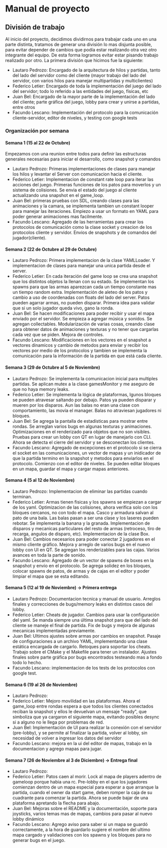 # Manual de proyecto

## División de trabajo

Al inicio del proyecto, decidimos dividirnos para trabajar cada uno en una parte distinta, tratamos de generar una división lo mas disjunta posible, para evitar depender de cambios que podía estar realizando otra vez otro integrante del equipo. De esta forma logramos evitar estar pisando trabajo realizado por otro.
La primera división que hicimos fue la siguiente:
- Lautaro Pedrozo: Encargado de la arquitectura de hilos y partidas, tanto del lado del servidor como del cliente (mayor trabajo del lado del servidor, con varios hilos para manejar multipartidas y multiclientes)
- Federico Letier: Encargado de toda la implementación del juego del lado del servidor; todo lo referido a las entidades del juego, físicas, etc
- Juan Bel: Encargado de la mayor parte de la implementación del lado del cliente; parte gráfica del juego, lobby para crear y unirse a partidas, entre otros
- Facundo Lescano: Implementación del protocolo para la comunicación cliente-servidor, editor de niveles, y testing con google tests

### Organización por semana
#### Semana 1 (15 al 22 de Octubre)
Empezamos con una reunion entre todos para definir las estructuras generales necesarias para iniciar el desarrollo, como snapshot y comandos
- Lautaro Pedrozo: Primeras implementaciones de clases para manejar los hilos y levantar el Server con comunicacion hacia el cliente.
- Federico Letier: Implementacion de constant rate loop para iterar las acciones del juego. Primeras funciones de los patos para moverlos y un sistema de colisiones. Se envia el estado del juego al cliente actualizando una snapshot en el game_loop.
- Juan Bel: primeras pruebas con SDL, creando clases para las animaciones y la camara, se implementa tambien un constant looper para manejar las iteraciones. Empiezo a usar un formato en YAML para poder generar animaciones mas facilmente.
- Facundo Lescano: Agregado de las herramientas para crear los protocolos de comunicación como la clase socket y creacion de los protocolos cliente y servidor. Envios de snapshots y de comandos del jugador(cliente).

#### Semana 2 (22 de Octubre al 29 de Octubre)
- Lautaro Pedrozo: Primera implementacion de la clase YAMLLoader. Y implementacion de clases para manejar una unica partida desde el server.
- Federico Letier: En cada iteración del game loop se crea una snapshot que los distintos objetos la llenan con su estado. Se implementan los spawns para que las armas aparezcan cada un tiempo constante mas un tiempo random extra. Implementación de aleteo de los patos y cambio a uso de coordenadas con floats del lado del server. Patos pueden agarrar armas, no pueden disparar. Primera idea para validar que si un solo jugador queda vivo, gano la ronda.
- Juan Bel: Se hacen modificaciones para poder recibir y usar el mapa enviado por el servidor. Se empieza a agregar música y sonidos. Se agregan collectables. Modularización de varias cosas, creando clase para obtener datos de animaciones y texturas y no tener que cargarlas cada vez que se piden. Mejora de controles.
- Facundo Lescano: Modificaciones en los vectores en el snapshot a vectores dinamicos y cambio de metodos para enviar y recibir los vectores por medio de los protocolos y tambien se implementa la comunicación para la información de la partida en que está cada cliente.

#### Semana 3 (29 de Octubre al 5 de Noviembre)
- Lautaro Pedrozo: Se implementa la comunicacion inicial para multiples partidas. Se aplican mutex a la clase gamesMonitor y me aseguro de que no haya memory leaks.
- Federico Letier: Se implementa la lógica de plataformas, lgunos bloques se pueden atravesar saltando por debajo. Patos ya pueden disparar y mueren por los disparos. Aun las balas no eran una clase con comportamiento, las movia el manager. Balas no atraviesan jugadores ni bloques.
- Juan Bel: Se agrega la pantalla de estadísticas para mostrar entre    rondas. Se arreglan varios bugs en algunas texturas y animaciones. Optimizaciones en el renderizado para objetos que no son visibles. Pruebas para crear un lobby con QT en lugar de manejarlo con CLI. Ahora se detecta el cierre del servidor y se desconectan los clientes.
- Facundo Lescano: Agregado de excepciones en el protocolo si se cierra el socket en las comunicaciones, un vector de mapas y un inidicador de que la partida termino en la snapshot y metodos para enviarlos en el protocolo.
Comienzo con el editor de niveles. Se pueden editar bloques en un mapa, guardar el mapa y cargar mapas anteriores.


#### Semana 4 (5 al 12 de Noviembre)
- Lautaro Pedrozo: Implementacion de eliminar las partidas cuando terminan.
- Federico Letier: Armas tienen fisicas y los spawns se empiezan a cargar de los yaml. Optimizacion de las colisiones, ahora verifica solo con los bloques cercanos, no con todo el mapa.  Casco y armadura salvan al pato de una bala. Las balas pasan a ser una clase y los laseres pueden rebotar. Se implementa la banana y la granada. Implementacion de disparos y mecanicas particulares del resto de armas (retroceso, tiro de recarga, angulos de disparo, etc). Implementacion de la clase Box.
- Juan Bel: Cambios necesarios para poder conectar 2 jugadores en el mismo cliente gráfico. Mejora y arreglo de varios bugs en el nuevo lobby con UI en QT. Se agregan los renderizables para las cajas. Varios avances en toda la parte de sonido.
- Facundo Lescano: Agregado de un vector de spawns de boxes en la snapshot y envio en el protocolo. Se agrega solidez en los bloques, colocar spawns de patos, de armas y de cajas en el editor y poder limpiar el mapa que se esta editando.

#### Semana 5 (12 al 19 de Noviembre) -> Primera entrega
- Lautaro Pedrozo: Documentacion tecnica y manual de usuario. Arreglos finales y correcciones de bugs/memory leaks en distintos casos del lobby.
- Federico Letier: Cheats de jugador. Cambios para usar la configuración del yaml. Se manda siempre una última snapshot para que del lado del cliente se maneje el final de partida. Fix de bugs y mejora de algunas mecanicas implementadas previamente.
- Juan Bel: Ultimos ajustes sobre armas por cambios en snapshot. Pasaje de configuraciones a un archivo YAML, implementando una clase estática encargada de cargarlo. Retoques para soportar los cheats. Trabajo sobre el CMake y el Makefile para tener un instalador. Ajustes finales sobre parte gráfica por bugs encontrados testeando mas a fondo todo lo hecho.
- Facundo Lescano: implementacion de los tests de los protocolos con google test.

#### Semana 6 (19 al 26 de Noviembre)
- Lautaro Pedrozo:
- Federico Letier: Mejoro movilidad en las plataformas. Ahora el game_loop entre rondas espera a que todos los clientes conectados reciban la snapshot y ellos le devuelvan un mensaje "ready", que simboliza que ya cargaron el siguiente mapa, evitando posibles desync si a alguno no le llega por problemas de red. 
- Juan Bel: Implementación de UI para realizar la conexión con el servidor (pre-lobby), y se permite al finalizar la partida, volver al lobby, sin necesidad de volver a ingresar los datos del servidor
- Facundo Lescano: mejora en la ui del editor de mapas, trabajo en la documentacion y agrego mapas para jugar.

#### Semana 7 (26 de Noviembre al 3 de Diciembre) -> Entrega final
- Lautaro Pedrozo:
- Federico Letier: Patos caen al morir. Lock al mapa de players adentro de gameloop porque habia una rc. Pre-lobby en el que los jugadores comienzan dentro de un mapa especial para esperar a que arranque la partida, cuando el owner da start game, deben romper la caja de su cuadrante para comenzar la partida. Ahora se puede bajar de una plataforma apretando la flecha para abajo.
- Juan Bel: Mejoras sobre el README y la documentación, soporte para joysticks, varios temas mas de mapas, cambios para pasar al nuevo lobby dinámico
- Facundo Lescano: Agrego aviso para saber si un mapa se guardó correctamente, a la hora de guardarlo sugiere el nombre del ultimo mapa cargado y validaciones con los spawns y los bloques para no generar bugs en el juego.
